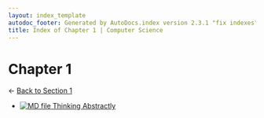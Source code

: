 ```yaml
---
layout: index_template
autodoc_footer: Generated by AutoDocs.index version 2.3.1 "fix indexes" ⓒ Starwort, 2020
title: Index of Chapter 1 | Computer Science
---
```


# **Chapter 1**

← [Back to Section 1](..)

- [![MD file](https://img.icons8.com/windows/512/03dac6/regular-document.png) Thinking Abstractly](./thinking_abstractly.html)
